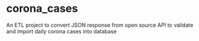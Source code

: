 # corona_cases
An ETL project to convert JSON response from open source API to validate and import daily corona cases into database
